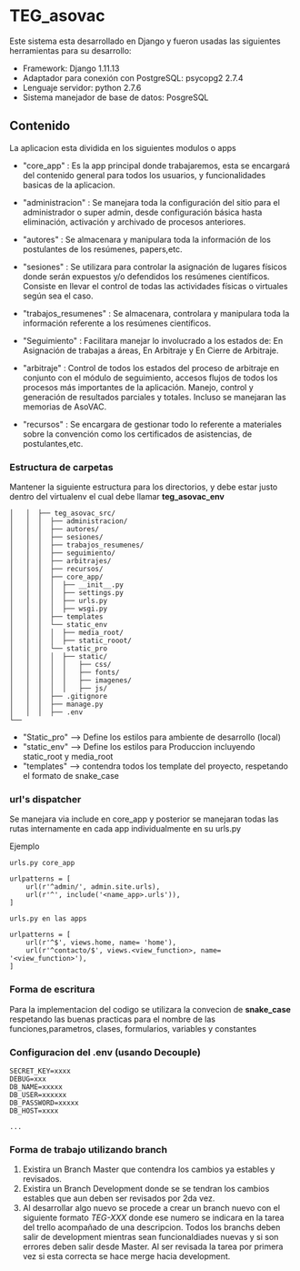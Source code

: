 # TEG_asovac

Este sistema esta desarrollado en Django y fueron usadas las siguientes herramientas para su desarrollo:

* Framework: Django 1.11.13
* Adaptador para conexión con PostgreSQL: psycopg2 2.7.4
* Lenguaje servidor: python 2.7.6
* Sistema manejador de base de datos: PosgreSQL

## Contenido

La aplicacion esta dividida en los siguientes modulos o apps 

* "core_app" : Es la app principal donde trabajaremos, esta se encargará del contenido general para todos los usuarios, y funcionalidades basicas de la aplicacion.

* "administracion" : Se  manejara  toda  la  configuración  del  sitio  para  el  administrador  o  super  admin,  desde  configuración  básica  hasta  eliminación,  activación  y  archivado  de  procesos  anteriores.

* "autores" : Se  almacenara  y  manipulara  toda  la  información  de  los  postulantes  de  los  resúmenes,  papers,etc.

* "sesiones" : Se  utilizara  para  controlar  la  asignación  de  lugares  físicos  donde  serán  expuestos  y/o  defendidos  los  resúmenes  científicos.  Consiste  en  llevar  el  control  de  todas  las  actividades  físicas  o  virtuales  según  sea  el  caso.

* "trabajos_resumenes" : Se  almacenara,  controlara  y  manipulara  toda  la  información  referente  a  los  resúmenes  científicos.

* "Seguimiento" : Facilitara  manejar  lo  involucrado  a  los  estados  de:  En  Asignación  de  trabajas  a  áreas,  En  Arbitraje  y  En  Cierre  de  Arbitraje.

* "arbitraje" : Control  de  todos  los  estados  del  proceso  de  arbitraje  en  conjunto  con  el  módulo  de  seguimiento,  accesos  flujos  de  todos  los  procesos  más  importantes  de  la  aplicación.  Manejo,  control  y  generación  de  resultados  parciales  y  totales.  Incluso  se  manejaran  las  memorias  de  AsoVAC. 

* "recursos" : Se  encargara  de  gestionar  todo  lo  referente  a  materiales  sobre  la  convención  como  los  certificados  de  asistencias,  de  postulantes,etc.

### Estructura de carpetas

Mantener la siguiente estructura para los directorios, y debe estar justo dentro del virtualenv el cual debe llamar **teg_asovac_env**

```
│   │  ├── teg_asovac_src/
│   │  │  ├── administracion/
│   │  │  ├── autores/
│   │  │  ├── sesiones/
│   │  │  ├── trabajos_resumenes/
│   │  │  ├── seguimiento/
│   │  │  ├── arbitrajes/
│   │  │  ├── recursos/
│   │  │  ├── core_app/
│   │  │  │  ├── __init__.py
│   │  │  │  ├── settings.py
│   │  │  │  ├── urls.py
│   │  │  │  ├── wsgi.py
│   │  │  ├── templates
│   │  │  └── static_env
│   │  │  │  ├── media_root/
│   │  │  │  ├── static_rooot/
│   │  │  └── static_pro
│   │  │  │  ├── static/
│   │  │  │  │   ├── css/
│   │  │  │  │   ├── fonts/
│   │  │  │  │   ├── imagenes/
│   │  │  │  │   ├── js/
│   │  │  ├── .gitignore
│   │  │  ├── manage.py
│   │  │  ├── .env
└── 
```

* "Static_pro" --> Define los estilos para ambiente de desarrollo (local)
* "static_env" --> Define los estilos para Produccion incluyendo static_root y media_root
* "templates" --> contendra todos los template del proyecto, respetando el formato de snake_case

### url's dispatcher

Se manejara via include en core_app y posterior se manejaran todas las rutas internamente en cada app individualmente en su urls.py

Ejemplo

```
urls.py core_app

urlpatterns = [
    url(r'^admin/', admin.site.urls),
    url(r'^', include('<name_app>.urls')),
]

urls.py en las apps

urlpatterns = [
    url(r'^$', views.home, name= 'home'),
    url(r'^contacto/$', views.<view_function>, name= '<view_function>'),
]

```

### Forma de escritura

Para la implementacion del codigo se utilizara la convecion de **snake_case** respetando las buenas practicas para el nombre de las funciones,parametros, clases, formularios, variables y constantes

### Configuracion del .env (usando Decouple)

```
SECRET_KEY=xxxx
DEBUG=xxx
DB_NAME=xxxxx
DB_USER=xxxxxx
DB_PASSWORD=xxxxx
DB_HOST=xxxx

...

```

### Forma de trabajo utilizando branch

1. Existira un Branch Master que contendra los cambios ya estables y revisados.
2. Existira un Branch Development donde se se tendran los cambios estables que aun deben ser revisados por 2da vez.
3. Al desarrollar algo nuevo se procede a crear un branch nuevo con el siguiente formato *TEG-XXX* donde ese numero se indicara en la tarea del trello acompañado de una descripcion. Todos los branchs deben salir de development mientras sean funcionaldiades nuevas y si son errores deben salir desde Master. Al ser revisada la tarea por primera vez si esta correcta se hace merge hacia development.
